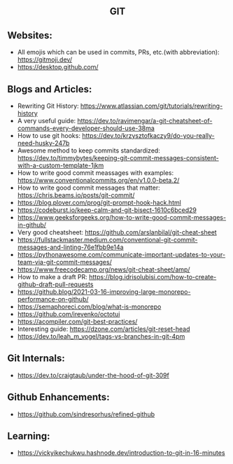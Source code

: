 <h2 align="center">GIT</h2>

## Websites:

- All emojis which can be used in commits, PRs, etc.(with abbreviation): https://gitmoji.dev/
- https://desktop.github.com/

## Blogs and Articles:

- Rewriting Git History: https://www.atlassian.com/git/tutorials/rewriting-history
- A very useful guide: https://dev.to/ravimengar/a-git-cheatsheet-of-commands-every-developer-should-use-38ma
- How to use git hooks: https://dev.to/krzysztofkaczy9/do-you-really-need-husky-247b
- Awesome method to keep commits standardized: https://dev.to/timmybytes/keeping-git-commit-messages-consistent-with-a-custom-template-1jkm
- How to write good commit meassages with examples: https://www.conventionalcommits.org/en/v1.0.0-beta.2/
- How to write good commit messages that matter: https://chris.beams.io/posts/git-commit/
- https://blog.plover.com/prog/git-prompt-hook-hack.html
- https://codeburst.io/keep-calm-and-git-bisect-1610c6bced29
- https://www.geeksforgeeks.org/how-to-write-good-commit-messages-in-github/
- Very good cheatsheet: https://github.com/arslanbilal/git-cheat-sheet
- https://fullstackmaster.medium.com/conventional-git-commit-messages-and-linting-76e1fbb9e14a
- https://pythonawesome.com/communicate-important-updates-to-your-team-via-git-commit-messages/
- https://www.freecodecamp.org/news/git-cheat-sheet/amp/
- How to make a draft PR: https://blog.idrisolubisi.com/how-to-create-github-draft-pull-requests
- https://github.blog/2021-03-16-improving-large-monorepo-performance-on-github/
- https://semaphoreci.com/blog/what-is-monorepo
- https://github.com/irevenko/octotui
- https://acompiler.com/git-best-practices/
- Interesting guide: https://dzone.com/articles/git-reset-head
- https://dev.to/leah_m_vogel/tags-vs-branches-in-git-4pm

## Git Internals:

- https://dev.to/craigtaub/under-the-hood-of-git-309f

## Github Enhancements:

- https://github.com/sindresorhus/refined-github

## Learning:

- https://vickyikechukwu.hashnode.dev/introduction-to-git-in-16-minutes

